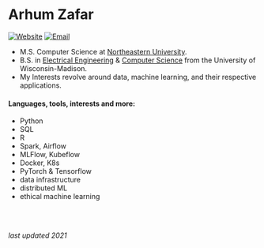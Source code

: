 # Arhum Zafar

[![Website](https://img.shields.io/badge/LinkedIn-%2B-blue)](https://www.linkedin.com/in/arhumz/)
[![Email](https://img.shields.io/badge/Contact-Email-green/)](mailto:work.arhum@gmail.com)



- M.S. Computer Science at [Northeastern University](https://www.khoury.northeastern.edu/).
- B.S. in [Electrical Engineering](https://www.engr.wisc.edu/department/electrical-computer-engineering/) & [Computer Science](https://www.cs.wisc.edu/) from the University of Wisconsin-Madison. 
- My Interests revolve around data, machine learning, and their respective applications.


#### Languages, tools, interests and more:

- Python
- SQL
- R
- Spark, Airflow
- MLFlow, Kubeflow
- Docker, K8s
- PyTorch & Tensorflow
- data infrastructure
- distributed ML
- ethical machine learning

<br>
<br>


*last updated 2021*

